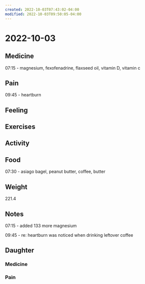 ```yaml
---
created: 2022-10-03T07:43:02-04:00
modified: 2022-10-03T09:50:05-04:00
---
```


# 2022-10-03

## Medicine

07:15 - magnesium, fexofenadrine, flaxseed oil, vitamin D, vitamin c 

## Pain

09:45 - heartburn

## Feeling


## Exercises


## Activity


## Food

07:30 - asiago bagel, peanut butter, coffee, butter 


## Weight

221.4

## Notes

07:15 - added 133 more magnesium

09:45 - re: heartburn was noticed when drinking leftover coffee

## Daughter


### Medicine


### Pain
